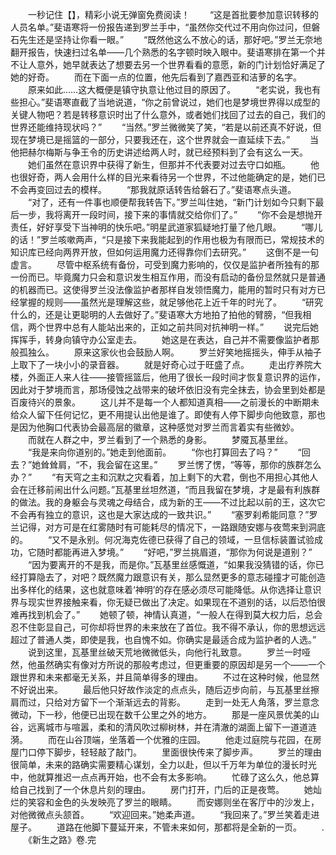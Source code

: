 　　一秒记住【】，精彩小说无弹窗免费阅读！
　　“这是首批要参加意识转移的人员名单。”斐语寒将一份报告递到罗兰手中，“虽然你交代过不用向你过问，但磐石先生还是坚持让你看一眼。”
　　“既然他这么不放心的话，那好吧。”罗兰无奈地翻开报告，快速扫过名单——几个熟悉的名字顿时映入眼中。斐语寒排在第一个并不让人意外，她早就表达了想要去另一个世界看看的意愿，新的门计划恰好满足了她的好奇。
　　而在下面一点的位置，他先后看到了嘉西亚和洁萝的名字。
　　原来如此……这大概便是镇守执意让他过目的原因了。
　　“老实说，我也有些担心。”斐语寒直截了当地说道，“你之前曾说过，她们也是梦境世界得以成型的关键人物吧？若是转移意识时出了什么意外，或者她们找回了过去的自己，我们的世界还能维持现状吗？”
　　“当然。”罗兰微微笑了笑，“若是以前还真不好说，但现在梦境已是摇篮的一部分，只要我还在，这个世界就会一直延续下去。”
　　当他把赫尔梅斯与争王令的历史讲述给两人时，就已经预料到了会有这么一天。
　　她们虽然在意识界中获得了新生，但那并不代表要对过去守口如瓶。
　　他也很好奇，两人会用什么样的目光来看待另一个世界，不过他能确定的是，她们已不会再变回过去的模样。
　　“那我就原话转告给磐石了。”斐语寒点头道。
　　“对了，还有一件事也顺便帮我转告下。”罗兰叫住她，“新门计划如今只剩下最后一步，我将离开一段时间，接下来的事情就交给你们了。”
　　“你不会是想抛开责任，好好享受下当神明的快乐吧。”明星武道家狐疑地打量了他几眼。
　　“哪儿的话！”罗兰咳嗽两声，“只是接下来我能起到的作用也极为有限而已，常规技术的知识库已经向两界开放，但如何运用魔力还得靠你们去研究。”
　　这倒不是一句虚言。
　　尽管中枢系统有备份，可受到魔力影响的，仅仅是监护者所独有的那一份而已。毕竟魔力只会和意识发生相互作用，而没有启动的备份显然就只是普通的机器而已。这使得罗兰没法像监护者那样自发领悟魔力，能用的暂时只有对方已经掌握的规则——虽然光是理解这些，就足够他花上近千年的时光了。
　　“研究什么的，还是让更聪明的人去做好了。”斐语寒大方地拍了拍他的臂膀，“但我相信，两个世界中总有人能站出来的，正如之前共同对抗神明一样。”
　　说完后她挥挥手，转身向镇守办公室走去。
　　她这是在表达，自己并不需要像监护者那般孤独么。
　　原来这家伙也会鼓励人啊。
　　罗兰好笑地摇摇头，伸手从袖子上取下了一块小小的录音器。
　　就是好奇心过于旺盛了点。
　　走出疗养院大楼，外面正人来人往——接管摇篮后，他用了很长一段时间才恢复意识界的运作，因此对于梦境而言，那场侵蚀之战带来的破坏依旧没有完全抹去，协会里到处都是百废待兴的景象。
　　这儿并不是每一个人都知道真相——之前漫长的中断期未给众人留下任何记忆，更不用提认出他是谁了。即使有人停下脚步向他致意，那也是因为他胸口代表协会最高层的徽章，这种感觉对罗兰而言着实有些微妙。
　　而就在人群之中，罗兰看到了一个熟悉的身影。
　　梦魇瓦基里丝。
　　“我是来向你道别的。”她走到他面前。
　　“你也打算回去了吗？”
　　“回去？”她耸耸肩，“不，我会留在这里。”
　　罗兰愣了愣，“等等，那你的族群怎么办？”
　　“有天穹之主和沉默之灾看着，加上剩下的大君，倒也不用担心其他人会在迁移前闹出什么问题。”瓦基里丝坦然道，“而且我留在梦境，才是最有利族群的做法。我的身躯会与灵魂之母结合，成为新的王——不过比起以前的王，这次它不会再有独立的意识，这也是大家达成的一致共识。”
　　“塞罗刹希能同意？”罗兰记得，对方可是在红雾随时有可能耗尽的情况下，一路跟随安娜与夜莺来到洞底的。
　　“又不是永别。何况海克佐德已获得了自己的领域，一旦信标装置试验成功，它随时都能再进入梦境。”
　　“好吧，”罗兰挑眉道，“那你为何说是道别？”
　　“因为要离开的不是我，而是你。”瓦基里丝感慨道，“如果我没猜错的话，你已经打算隐去了，对吧？既然魔力跟意识有关，那么显然更多的意志碰撞才可能创造出多样化的结果，这也就意味着‘神明’的存在感必须尽可能降低。从你选择让意识界与现实世界接触来看，你无疑已做出了决定。如果现在不道别的话，以后恐怕很难再找到机会了。”
　　她顿了顿，神情认真道，“一般人在得到莫大权力后，总会忍不住彰显自己，可你却将世界的未来放在了首位。我不得不承认，你的思想远远超过了普通人类，即使是我，也自愧不如。你确实是最适合成为监护者的人选。”
　　说到这里，瓦基里丝破天荒地微微低头，向他行礼致意。
　　罗兰一时哑然，他虽然确实有像对方所说的那般考虑过，但更重要的原因却是另一个——一个跟世界和未来都毫无关系，并且简单得多的理由。
　　不过在这种时候，他显然不好说出来。
　　最后他只好故作淡定的点点头，随后迈步向前，与瓦基里丝擦肩而过，只给对方留下一个渐渐远去的背影。
　　走到一处无人角落，罗兰意念微动，下一秒，他便已出现在数千公里之外的地方。
　　那是一座风景优美的山谷，远离城市与喧嚣，柔和的清风吹过柳树林，并在清澈的湖面上留下一道道涟漪。
　　而在山谷顶端，坐落着一个优雅的庄园。
　　他走过庭院与花园，在房屋门口停下脚步，轻轻敲了敲门。
　　里面很快传来了脚步声。
　　罗兰的理由很简单，未来的路确实需要精心谋划，全力以赴，但以千万年为单位的漫长时光中，他就算推迟一点点再开始，也不会有太多影响。
　　忙碌了这么久，他总算给自己找到了一个休息片刻的理由。
　　房门打开，门后的正是夜莺。
　　她灿烂的笑容和金色的头发映亮了罗兰的眼睛。
　　而安娜则坐在客厅中的沙发上，对他微微点头颔首。
　　“欢迎回来。”她柔声道。
　　“我回来了。”罗兰笑着走进屋子。
　　道路在他脚下蔓延开来，不管未来如何，那都将是全新的一页。
　　.
　　《新生之路》卷.完